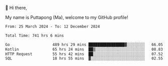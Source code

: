 👋 Hi there,

My name is Puttapong (Ma), welcome to my GitHub profile!

<!--START_SECTION:waka-->

```txt
From: 25 March 2024 - To: 12 December 2024

Total Time: 741 hrs 6 mins

Go                   489 hrs 29 mins ████████████████▓░░░░░░░░   66.05 %
Kotlin               65 hrs 24 mins  ██▒░░░░░░░░░░░░░░░░░░░░░░   08.83 %
HTTP Request         55 hrs 42 mins  ██░░░░░░░░░░░░░░░░░░░░░░░   07.52 %
SQL                  18 hrs 55 mins  ▓░░░░░░░░░░░░░░░░░░░░░░░░   02.55 %
```

<!--END_SECTION:waka-->
